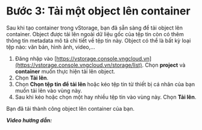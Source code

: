 # Bước 3: Tải một object lên container

Sau khi tạo container trong vStorage, bạn đã sẵn sàng để tải object lên container. Object được tải lên ngoài dữ liệu gốc của tệp tin còn có thêm thông tin metadata mô tả chi tiết về tệp tin này. Object có thể là bất kỳ loại tệp nào: văn bản, hình ảnh, video,…

1. Đăng nhập vào [https://vstorage.console.vngcloud.vn](https://vstorage.console.vngcloud.vn/storage/list). Chọn **project** và **container** muốn thực hiện tải lên object.
2. Chọn **Tải lên**.
3. Chọn **Chọn tệp tin để tải lên** hoặc kéo tệp tin từ thiết bị cá nhân của bạn muốn tải lên vào vùng này.
4. Sau khi kéo hoặc chọn một hay nhiều tệp tin vào vùng này. Chọn **Tải lên**.

Bạn đã tải thành công object lên container của bạn.

_**Video hướng dẫn:**_



<figure><img src="../../../.gitbook/assets/Tai_len_tep_tin.gif" alt=""><figcaption></figcaption></figure>


